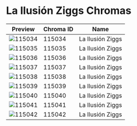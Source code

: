 # La Ilusión Ziggs Chromas



| Preview | Chroma ID | Name |
|---------|-----------|------|
| ![115034](https://raw.communitydragon.org/latest/plugins/rcp-be-lol-game-data/global/default/v1/champion-chroma-images/115/115034.png) | 115034 | La Ilusión Ziggs |
| ![115035](https://raw.communitydragon.org/latest/plugins/rcp-be-lol-game-data/global/default/v1/champion-chroma-images/115/115035.png) | 115035 | La Ilusión Ziggs |
| ![115036](https://raw.communitydragon.org/latest/plugins/rcp-be-lol-game-data/global/default/v1/champion-chroma-images/115/115036.png) | 115036 | La Ilusión Ziggs |
| ![115037](https://raw.communitydragon.org/latest/plugins/rcp-be-lol-game-data/global/default/v1/champion-chroma-images/115/115037.png) | 115037 | La Ilusión Ziggs |
| ![115038](https://raw.communitydragon.org/latest/plugins/rcp-be-lol-game-data/global/default/v1/champion-chroma-images/115/115038.png) | 115038 | La Ilusión Ziggs |
| ![115039](https://raw.communitydragon.org/latest/plugins/rcp-be-lol-game-data/global/default/v1/champion-chroma-images/115/115039.png) | 115039 | La Ilusión Ziggs |
| ![115040](https://raw.communitydragon.org/latest/plugins/rcp-be-lol-game-data/global/default/v1/champion-chroma-images/115/115040.png) | 115040 | La Ilusión Ziggs |
| ![115041](https://raw.communitydragon.org/latest/plugins/rcp-be-lol-game-data/global/default/v1/champion-chroma-images/115/115041.png) | 115041 | La Ilusión Ziggs |
| ![115042](https://raw.communitydragon.org/latest/plugins/rcp-be-lol-game-data/global/default/v1/champion-chroma-images/115/115042.png) | 115042 | La Ilusión Ziggs |